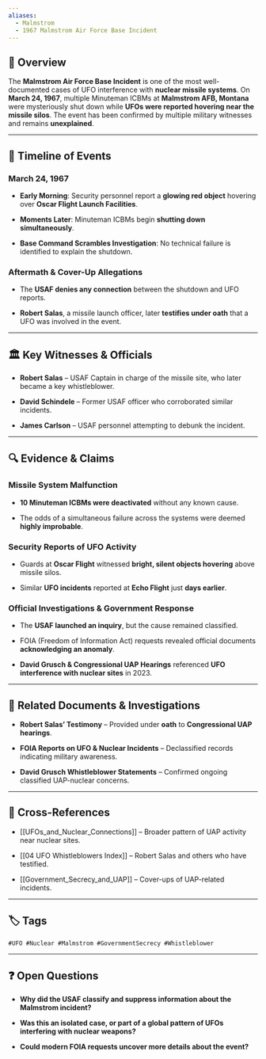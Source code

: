 ```yaml
---
aliases:
  - Malmstrom
  - 1967 Malmstrom Air Force Base Incident
---
```



## 📌 Overview

The **Malmstrom Air Force Base Incident** is one of the most well-documented cases of UFO interference with **nuclear missile systems**. On **March 24, 1967**, multiple Minuteman ICBMs at **Malmstrom AFB, Montana** were mysteriously shut down while **UFOs were reported hovering near the missile silos**. The event has been confirmed by multiple military witnesses and remains **unexplained**.

---

## 📅 Timeline of Events

### **March 24, 1967**

- **Early Morning**: Security personnel report a **glowing red object** hovering over **Oscar Flight Launch Facilities**.
    
- **Moments Later**: Minuteman ICBMs begin **shutting down simultaneously**.
    
- **Base Command Scrambles Investigation**: No technical failure is identified to explain the shutdown.
    

### **Aftermath & Cover-Up Allegations**

- The **USAF denies any connection** between the shutdown and UFO reports.
    
- **Robert Salas**, a missile launch officer, later **testifies under oath** that a UFO was involved in the event.
    

---

## 🏛 Key Witnesses & Officials

- **Robert Salas** – USAF Captain in charge of the missile site, who later became a key whistleblower.
    
- **David Schindele** – Former USAF officer who corroborated similar incidents.
    
- **James Carlson** – USAF personnel attempting to debunk the incident.
    

---

## 🔍 Evidence & Claims

### **Missile System Malfunction**

- **10 Minuteman ICBMs were deactivated** without any known cause.
    
- The odds of a simultaneous failure across the systems were deemed **highly improbable**.
    

### **Security Reports of UFO Activity**

- Guards at **Oscar Flight** witnessed **bright, silent objects hovering** above missile silos.
    
- Similar **UFO incidents** reported at **Echo Flight** just **days earlier**.
    

### **Official Investigations & Government Response**

- The **USAF launched an inquiry**, but the cause remained classified.
    
- FOIA (Freedom of Information Act) requests revealed official documents **acknowledging an anomaly**.
    
- **David Grusch & Congressional UAP Hearings** referenced **UFO interference with nuclear sites** in 2023.
    

---

## 📜 Related Documents & Investigations

- **Robert Salas’ Testimony** – Provided under **oath** to **Congressional UAP hearings**.
    
- **FOIA Reports on UFO & Nuclear Incidents** – Declassified records indicating military awareness.
    
- **David Grusch Whistleblower Statements** – Confirmed ongoing classified UAP-nuclear concerns.
    

---

## 🔗 Cross-References

- [[UFOs_and_Nuclear_Connections]] – Broader pattern of UAP activity near nuclear sites.
    
- [[04 UFO Whistleblowers Index]] – Robert Salas and others who have testified.
    
- [[Government_Secrecy_and_UAP]] – Cover-ups of UAP-related incidents.
    

---

## 🏷 Tags

`#UFO #Nuclear #Malmstrom #GovernmentSecrecy #Whistleblower`

---

## ❓ Open Questions

- **Why did the USAF classify and suppress information about the Malmstrom incident?**
    
- **Was this an isolated case, or part of a global pattern of UFOs interfering with nuclear weapons?**
    
- **Could modern FOIA requests uncover more details about the event?**